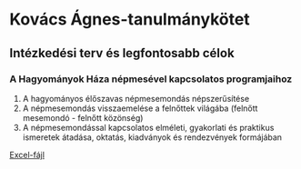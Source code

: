 # Kovács Ágnes-tanulmánykötet

## Intézkedési terv és legfontosabb célok

### A Hagyományok Háza népmesével kapcsolatos programjaihoz

1. A hagyományos élőszavas népmesemondás népszerűsítése
2. A népmesemondás visszaemelése a felnőttek világába (felnőtt mesemondó  - felnőtt közönség) 
3. A népmesemondással kapcsolatos elméleti, gyakorlati és praktikus ismeretek átadása, oktatás, kiadványok és rendezvények formájában


[Excel-fájl](https://github.com/nepmese/Kovacs_Agnes/blob/master/docs/2019J%C3%93%C3%93RAREND.xls?raw=true)
